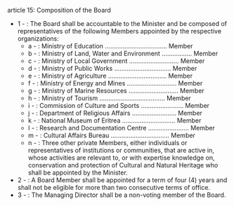 article 15: Composition of the Board

<ul>
			<li>1 - : The Board shall be accountable to the Minister and be composed of representatives of the following Members appointed by the respective organizations:<ul>
						<li>a - : Ministry of Education ................................... Member<ul>
						</ul></li>						<li>b - : Ministry of Land, Water and Environment ................. Member<ul>
						</ul></li>						<li>c - : Ministry of Local Government ............................ Member<ul>
						</ul></li>						<li>d - : Ministry of Public Works ................................ Member<ul>
						</ul></li>						<li>e - : Ministry of Agriculture ................................. Member<ul>
						</ul></li>						<li>f - : Ministry of Energy and Mines ............................ Member<ul>
						</ul></li>						<li>g - : Ministry of Marine Resources ............................ Member<ul>
						</ul></li>						<li>h - : Ministry of Tourism ..................................... Member<ul>
						</ul></li>						<li>i - : Commission of Culture and Sports ........................ Member<ul>
						</ul></li>						<li>j - : Department of Religious Affairs ......................... Member<ul>
						</ul></li>						<li>k - : National Museum of Eritrea .............................. Member<ul>
						</ul></li>						<li>l - : Research and Documentation Centre ....................... Member<ul>
						</ul></li>						<li>m - : Cultural Affairs Bureau ................................. Member<ul>
						</ul></li>						<li>n - : Three other private Members, either individuals or representatives of institutions or communities, that are active in, whose activities are relevant to, or with expertise knowledge on, conservation and protection of Cultural and Natural Heritage who shall be appointed by the Minister.<ul>
						</ul></li>			</ul></li>			<li>2 - : A Board Member shall be appointed for a term of four (4) years and shall not be eligible for more than two consecutive terms of office.<ul>
			</ul></li>			<li>3 - : The Managing Director shall be a non-voting member of the Board.<ul>
			</ul></li></ul>